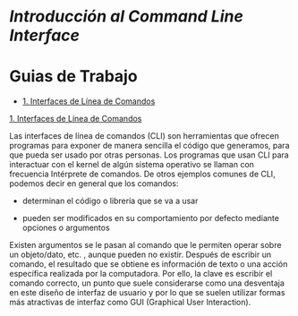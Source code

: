 # *Introducción al Command Line Interface*

# Guias de Trabajo
* [1. Interfaces de Línea de Comandos](#1_cli)

[1. Interfaces de Línea de Comandos](#1_cli)

Las interfaces de línea de comandos (CLI) son herramientas que ofrecen programas para exponer de manera sencilla el código que generamos, para que pueda ser usado por otras personas. Los programas que usan CLI para interactuar con el kernel de algún sistema operativo se llaman con frecuencia Intérprete de comandos. De otros ejemplos comunes de CLI, podemos decir en general que los comandos:

- determinan el código o librería que se va a usar

- pueden ser modificados en su comportamiento por defecto mediante opciones o argumentos

Existen argumentos se le pasan al comando que le permiten operar sobre un objeto/dato, etc. , aunque pueden no existir. Después de escribir un comando, el resultado que se obtiene  es información de texto o una acción específica realizada por la computadora. Por ello, la clave es escribir el comando correcto, un punto que suele considerarse como una desventaja en este diseño de interfaz de usuario y por lo que se suelen utilizar formas más atractivas de interfaz como GUI (Graphical User Interaction).

